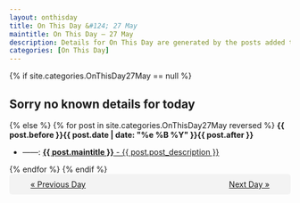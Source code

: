 ```yaml
---
layout: onthisday
title: On This Day &#124; 27 May
maintitle: On This Day — 27 May
description: Details for On This Day are generated by the posts added to the website so the content is subject to changes/updates over time.
categories: [On This Day]
---
```


{% if site.categories.OnThisDay27May == null %}
<h2>Sorry no known details for today</h2>
{% else %}
{% for post in site.categories.OnThisDay27May reversed %}
<strong>{{ post.before }}{{ post.date | date: "%e %B %Y" }}{{ post.after }}</strong>
<ul>
<li> ——: <a class="{{ post.class }}" href="{{ post.url }}"><strong>{{ post.maintitle }}</strong> - {{ post.post_description }}</a></li>
</ul>
{% endfor %}
{% endif %}
<br />
<div style="background-color: #f3f3f3; padding: 10px; border-radius: 5px; text-align: center; display: flex; justify-content: space-evenly;">
<a href="/onthisday/05/05-26">« Previous Day</a>
<span style="visibility:hidden;">[ Visit Leap Year February 29 ]</span>
<a href="/onthisday/05/05-28">Next Day »</a>
</div>
